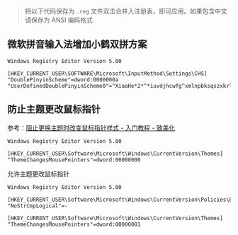 > 把以下代码保存为 `.reg` 文件双击合并入注册表，即可应用。如果包含中文请保存为 ANSI 编码格式

## 微软拼音输入法增加小鹤双拼方案

```
Windows Registry Editor Version 5.00

[HKEY_CURRENT_USER\SOFTWARE\Microsoft\InputMethod\Settings\CHS]
"DoublePinyinScheme"=dword:0000000a
"UserDefinedDoublePinyinScheme0"="XiaoHe*2*^*iuvdjhcwfg^xmlnpbksqszxkrltvyovt"
```

## 防止主题更改鼠标指针

参考：[阻止更换主题时改变鼠标指针样式 - 入门教程 - 致美化](https://zhutix.com/study/zz-zt-gbzz/)


```
Windows Registry Editor Version 5.00
 
[HKEY_CURRENT_USER\Software\Microsoft\Windows\CurrentVersion\Themes]
"ThemeChangesMousePointers"=dword:00000000
```

允许主题更改鼠标指针
```
Windows Registry Editor Version 5.00
 
[HKEY_CURRENT_USER\Software\Microsoft\Windows\CurrentVersion\Policies\Explorer]
"NoStrCmpLogical"=-
 
[HKEY_CURRENT_USER\Software\Microsoft\Windows\CurrentVersion\Themes]
"ThemeChangesMousePointers"=dword:00000001
```